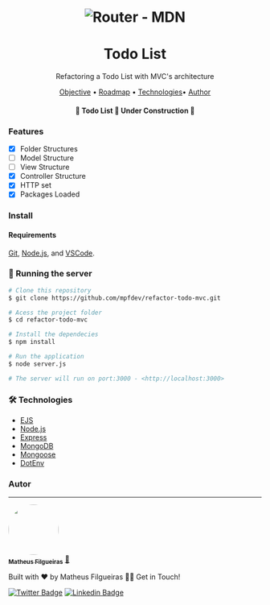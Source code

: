 <h1 align="center">
<img alt="Router - MDN" src="https://developer.mozilla.org/en-US/docs/Learn/Server-side/Express_Nodejs/routes/mvc_express.png">
</h1>

<h1 align="center">Todo List</h1>

<p align="center">Refactoring a Todo List with MVC's architecture</p>

<p align="center">
 <a href="#objetivo">Objective</a> •
 <a href="#roadmap">Roadmap</a> • 
 <a href="#tecnologias">Technologies</a>• 
 <a href="#autor">Author</a>
</p>

<h4 align="center"> 
	🚧  Todo List 📑 Under Construction  🚧
</h4>

### Features

- [X] Folder Structures
- [ ] Model Structure
- [ ] View Structure
- [X] Controller Structure
- [X] HTTP set
- [X] Packages Loaded

### Install

#### Requirements

[Git](https://git-scm.com), [Node.js](https://nodejs.org/en/), and [VSCode](https://code.visualstudio.com/).

### 🎲 Running the server

```bash
# Clone this repository
$ git clone https://github.com/mpfdev/refactor-todo-mvc.git

# Acess the project folder
$ cd refactor-todo-mvc

# Install the dependecies
$ npm install

# Run the application
$ node server.js

# The server will run on port:3000 - <http://localhost:3000>
```

### 🛠 Technologies

- [EJS](https://ejs.co/)
- [Node.js](https://nodejs.org/en/)
- [Express](https://expressjs.com/)
- [MongoDB](https://www.mongodb.com/)
- [Mongoose](https://mongoosejs.com/)
- [DotEnv](https://www.npmjs.com/package/dotenv)

### Autor

---

<a href="https://mpfdev.netlify.app">
 <img style="border-radius: 50%;" src="https://avatars.githubusercontent.com/u/3597634?v=4" width="100px;" alt=""/>
 <br />
 <sub><b>Matheus Filgueiras</b></sub></a> <a href="https://blog.rocketseat.com.br/author/thiago//" title="Rocketseat">🚀</a>

Built with ❤️ by Matheus Filgueiras 👋🏽 Get in Touch!

[![Twitter Badge](https://img.shields.io/badge/-@mpfdev-1ca0f1?style=flat-square&labelColor=1ca0f1&logo=twitter&logoColor=white&link=https://twitter.com/mpfdev)](https://twitter.com/mpfdev) [![Linkedin Badge](https://img.shields.io/badge/-Matheus-blue?style=flat-square&logo=Linkedin&logoColor=white&link=https://www.linkedin.com/in/matheus-filgueiras-dev/)](https://www.linkedin.com/in/matheus-filgueiras-dev/)
